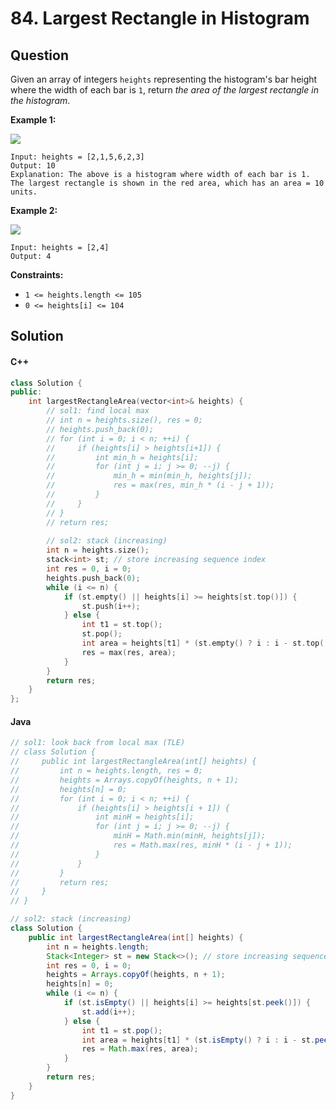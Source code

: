 # 84. Largest Rectangle in Histogram

## Question

Given an array of integers `heights` representing the histogram's bar height where the width of each bar is `1`, return _the area of the largest rectangle in the histogram_.

**Example 1:**

![](https://assets.leetcode.com/uploads/2021/01/04/histogram.jpg)

```
Input: heights = [2,1,5,6,2,3]
Output: 10
Explanation: The above is a histogram where width of each bar is 1.
The largest rectangle is shown in the red area, which has an area = 10 units.
```

**Example 2:**

![](https://assets.leetcode.com/uploads/2021/01/04/histogram-1.jpg)

```
Input: heights = [2,4]
Output: 4
```

**Constraints:**

* `1 <= heights.length <= 105`
* `0 <= heights[i] <= 104`

## Solution

#### C++

```cpp
class Solution {
public:
    int largestRectangleArea(vector<int>& heights) {
        // sol1: find local max
        // int n = heights.size(), res = 0;
        // heights.push_back(0);
        // for (int i = 0; i < n; ++i) {
        //     if (heights[i] > heights[i+1]) {
        //         int min_h = heights[i];
        //         for (int j = i; j >= 0; --j) {
        //             min_h = min(min_h, heights[j]);
        //             res = max(res, min_h * (i - j + 1));
        //         }
        //     }
        // }
        // return res;
        
        // sol2: stack (increasing)
        int n = heights.size();
        stack<int> st; // store increasing sequence index
        int res = 0, i = 0;
        heights.push_back(0);
        while (i <= n) {
            if (st.empty() || heights[i] >= heights[st.top()]) {
                st.push(i++);
            } else {
                int t1 = st.top();
                st.pop();
                int area = heights[t1] * (st.empty() ? i : i - st.top() - 1);
                res = max(res, area);
            }
        }
        return res;
    }
};
```

#### Java

```java
// sol1: look back from local max (TLE)
// class Solution {
//     public int largestRectangleArea(int[] heights) {
//         int n = heights.length, res = 0;
//         heights = Arrays.copyOf(heights, n + 1);
//         heights[n] = 0;
//         for (int i = 0; i < n; ++i) {
//             if (heights[i] > heights[i + 1]) {
//                 int minH = heights[i];
//                 for (int j = i; j >= 0; --j) {
//                     minH = Math.min(minH, heights[j]);
//                     res = Math.max(res, minH * (i - j + 1));
//                 }
//             }
//         }
//         return res;
//     }
// }

// sol2: stack (increasing)
class Solution {
    public int largestRectangleArea(int[] heights) {
        int n = heights.length;
        Stack<Integer> st = new Stack<>(); // store increasing sequence index
        int res = 0, i = 0;
        heights = Arrays.copyOf(heights, n + 1);
        heights[n] = 0;
        while (i <= n) {
            if (st.isEmpty() || heights[i] >= heights[st.peek()]) {
                st.add(i++);
            } else {
                int t1 = st.pop();
                int area = heights[t1] * (st.isEmpty() ? i : i - st.peek() - 1);
                res = Math.max(res, area);
            }
        }
        return res;
    }
}
```
